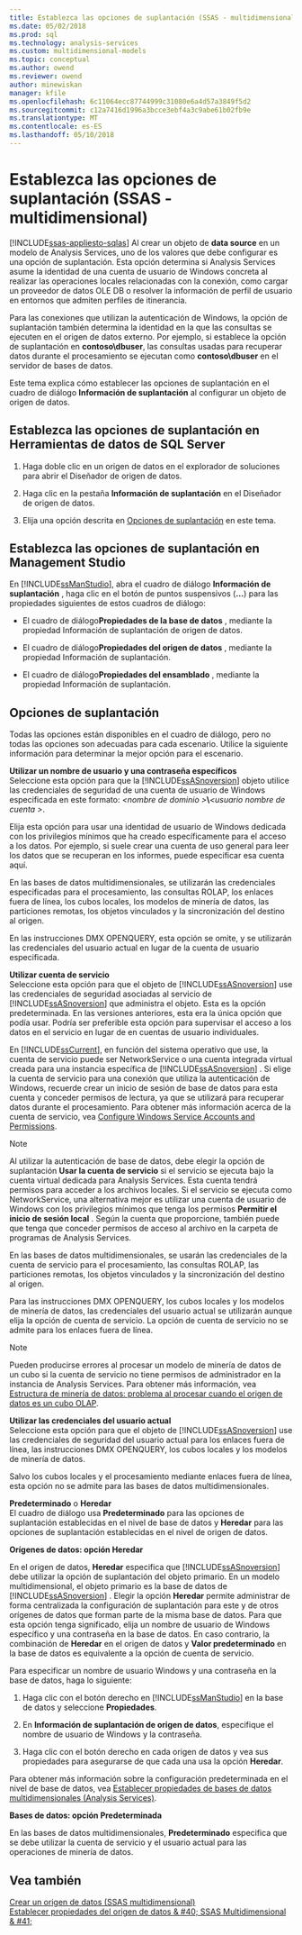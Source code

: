 ```yaml
---
title: Establezca las opciones de suplantación (SSAS - multidimensionales) | Documentos de Microsoft
ms.date: 05/02/2018
ms.prod: sql
ms.technology: analysis-services
ms.custom: multidimensional-models
ms.topic: conceptual
ms.author: owend
ms.reviewer: owend
author: minewiskan
manager: kfile
ms.openlocfilehash: 6c11064ecc87744999c31080e6a4d57a3849f5d2
ms.sourcegitcommit: c12a7416d1996a3bcce3ebf4a3c9abe61b02fb9e
ms.translationtype: MT
ms.contentlocale: es-ES
ms.lasthandoff: 05/10/2018
---
```

# <a name="set-impersonation-options-ssas---multidimensional"></a>Establezca las opciones de suplantación (SSAS - multidimensional)
[!INCLUDE[ssas-appliesto-sqlas](../../includes/ssas-appliesto-sqlas.md)]
  Al crear un objeto de **data source** en un modelo de Analysis Services, uno de los valores que debe configurar es una opción de suplantación. Esta opción determina si Analysis Services asume la identidad de una cuenta de usuario de Windows concreta al realizar las operaciones locales relacionadas con la conexión, como cargar un proveedor de datos OLE DB o resolver la información de perfil de usuario en entornos que admiten perfiles de itinerancia.  
  
 Para las conexiones que utilizan la autenticación de Windows, la opción de suplantación también determina la identidad en la que las consultas se ejecuten en el origen de datos externo. Por ejemplo, si establece la opción de suplantación en **contoso\dbuser**, las consultas usadas para recuperar datos durante el procesamiento se ejecutan como **contoso\dbuser** en el servidor de bases de datos.  
  
 Este tema explica cómo establecer las opciones de suplantación en el cuadro de diálogo **Información de suplantación** al configurar un objeto de origen de datos.  
  
## <a name="set-impersonation-options-in-sql-server-data-tools"></a>Establezca las opciones de suplantación en Herramientas de datos de SQL Server  
  
1.  Haga doble clic en un origen de datos en el explorador de soluciones para abrir el Diseñador de origen de datos.  
  
2.  Haga clic en la pestaña **Información de suplantación** en el Diseñador de origen de datos.  
  
3.  Elija una opción descrita en [Opciones de suplantación](#bkmk_options) en este tema.  
  
## <a name="set-impersonation-options-in-management-studio"></a>Establezca las opciones de suplantación en Management Studio  
 En [!INCLUDE[ssManStudio](../../includes/ssmanstudio-md.md)], abra el cuadro de diálogo **Información de suplantación** , haga clic en el botón de puntos suspensivos (**…**) para las propiedades siguientes de estos cuadros de diálogo:  
  
-   El cuadro de diálogo**Propiedades de la base de datos** , mediante la propiedad Información de suplantación de origen de datos.  
  
-   El cuadro de diálogo**Propiedades del origen de datos** , mediante la propiedad Información de suplantación.  
  
-   El cuadro de diálogo**Propiedades del ensamblado** , mediante la propiedad Información de suplantación.  
  
##  <a name="bkmk_options"></a> Opciones de suplantación  
 Todas las opciones están disponibles en el cuadro de diálogo, pero no todas las opciones son adecuadas para cada escenario. Utilice la siguiente información para determinar la mejor opción para el escenario.  
  
 **Utilizar un nombre de usuario y una contraseña específicos**  
 Seleccione esta opción para que la [!INCLUDE[ssASnoversion](../../includes/ssasnoversion-md.md)] objeto utilice las credenciales de seguridad de una cuenta de usuario de Windows especificada en este formato:  *\<nombre de dominio >***\\***\<usuario nombre de cuenta >*.  
  
 Elija esta opción para usar una identidad de usuario de Windows dedicada con los privilegios mínimos que ha creado específicamente para el acceso a los datos. Por ejemplo, si suele crear una cuenta de uso general para leer los datos que se recuperan en los informes, puede especificar esa cuenta aquí.  
  
 En las bases de datos multidimensionales, se utilizarán las credenciales especificadas para el procesamiento, las consultas ROLAP, los enlaces fuera de línea, los cubos locales, los modelos de minería de datos, las particiones remotas, los objetos vinculados y la sincronización del destino al origen.  
  
 En las instrucciones DMX OPENQUERY, esta opción se omite, y se utilizarán las credenciales del usuario actual en lugar de la cuenta de usuario especificada.  
  
 **Utilizar cuenta de servicio**  
 Seleccione esta opción para que el objeto de [!INCLUDE[ssASnoversion](../../includes/ssasnoversion-md.md)] use las credenciales de seguridad asociadas al servicio de [!INCLUDE[ssASnoversion](../../includes/ssasnoversion-md.md)] que administra el objeto. Esta es la opción predeterminada. En las versiones anteriores, esta era la única opción que podía usar. Podría ser preferible esta opción para supervisar el acceso a los datos en el servicio en lugar de en cuentas de usuario individuales.  
  
 En [!INCLUDE[ssCurrent](../../includes/sscurrent-md.md)], en función del sistema operativo que use, la cuenta de servicio puede ser NetworkService o una cuenta integrada virtual creada para una instancia específica de [!INCLUDE[ssASnoversion](../../includes/ssasnoversion-md.md)] . Si elige la cuenta de servicio para una conexión que utiliza la autenticación de Windows, recuerde crear un inicio de sesión de base de datos para esta cuenta y conceder permisos de lectura, ya que se utilizará para recuperar datos durante el procesamiento. Para obtener más información acerca de la cuenta de servicio, vea [Configure Windows Service Accounts and Permissions](../../database-engine/configure-windows/configure-windows-service-accounts-and-permissions.md).  
  
> [!NOTE]  
>  Al utilizar la autenticación de base de datos, debe elegir la opción de suplantación **Usar la cuenta de servicio** si el servicio se ejecuta bajo la cuenta virtual dedicada para Analysis Services. Esta cuenta tendrá permisos para acceder a los archivos locales. Si el servicio se ejecuta como NetworkService, una alternativa mejor es utilizar una cuenta de usuario de Windows con los privilegios mínimos que tenga los permisos **Permitir el inicio de sesión local** . Según la cuenta que proporcione, también puede que tenga que conceder permisos de acceso al archivo en la carpeta de programas de Analysis Services.  
  
 En las bases de datos multidimensionales, se usarán las credenciales de la cuenta de servicio para el procesamiento, las consultas ROLAP, las particiones remotas, los objetos vinculados y la sincronización del destino al origen.  
  
 Para las instrucciones DMX OPENQUERY, los cubos locales y los modelos de minería de datos, las credenciales del usuario actual se utilizarán aunque elija la opción de cuenta de servicio. La opción de cuenta de servicio no se admite para los enlaces fuera de línea.  
  
> [!NOTE]  
>  Pueden producirse errores al procesar un modelo de minería de datos de un cubo si la cuenta de servicio no tiene permisos de administrador en la instancia de Analysis Services. Para obtener más información, vea [Estructura de minería de datos: problema al procesar cuando el origen de datos es un cubo OLAP](http://go.microsoft.com/fwlink/?LinkId=251610).  
  
 **Utilizar las credenciales del usuario actual**  
 Seleccione esta opción para que el objeto de [!INCLUDE[ssASnoversion](../../includes/ssasnoversion-md.md)] use las credenciales de seguridad del usuario actual para los enlaces fuera de línea, las instrucciones DMX OPENQUERY, los cubos locales y los modelos de minería de datos.  
  
 Salvo los cubos locales y el procesamiento mediante enlaces fuera de línea, esta opción no se admite para las bases de datos multidimensionales.  
  
 **Predeterminado** o **Heredar**  
 El cuadro de diálogo usa **Predeterminado** para las opciones de suplantación establecidas en el nivel de base de datos y **Heredar** para las opciones de suplantación establecidas en el nivel de origen de datos.  
  
 **Orígenes de datos: opción Heredar**  
  
 En el origen de datos, **Heredar** especifica que [!INCLUDE[ssASnoversion](../../includes/ssasnoversion-md.md)] debe utilizar la opción de suplantación del objeto primario. En un modelo multidimensional, el objeto primario es la base de datos de [!INCLUDE[ssASnoversion](../../includes/ssasnoversion-md.md)] . Elegir la opción **Heredar** permite administrar de forma centralizada la configuración de suplantación para este y de otros orígenes de datos que forman parte de la misma base de datos. Para que esta opción tenga significado, elija un nombre de usuario de Windows específico y una contraseña en la base de datos. En caso contrario, la combinación de **Heredar** en el origen de datos y **Valor predeterminado** en la base de datos es equivalente a la opción de cuenta de servicio.  
  
 Para especificar un nombre de usuario Windows y una contraseña en la base de datos, haga lo siguiente:  
  
1.  Haga clic con el botón derecho en [!INCLUDE[ssManStudio](../../includes/ssmanstudio-md.md)] en la base de datos y seleccione **Propiedades**.  
  
2.  En **Información de suplantación de origen de datos**, especifique el nombre de usuario de Windows y la contraseña.  
  
3.  Haga clic con el botón derecho en cada origen de datos y vea sus propiedades para asegurarse de que cada una usa la opción **Heredar**.  
  
 Para obtener más información sobre la configuración predeterminada en el nivel de base de datos, vea [Establecer propiedades de bases de datos multidimensionales &#40;Analysis Services&#41;](../../analysis-services/multidimensional-models/set-multidimensional-database-properties-analysis-services.md).  
  
 **Bases de datos: opción Predeterminada**  

 En las bases de datos multidimensionales, **Predeterminado** especifica que se debe utilizar la cuenta de servicio y el usuario actual para las operaciones de minería de datos.  
  
## <a name="see-also"></a>Vea también  
 [Crear un origen de datos &#40;SSAS multidimensional&#41;](../../analysis-services/multidimensional-models/create-a-data-source-ssas-multidimensional.md)   
 [Establecer propiedades del origen de datos & #40; SSAS Multidimensional & #41;](../../analysis-services/multidimensional-models/set-data-source-properties-ssas-multidimensional.md)   

  
  
